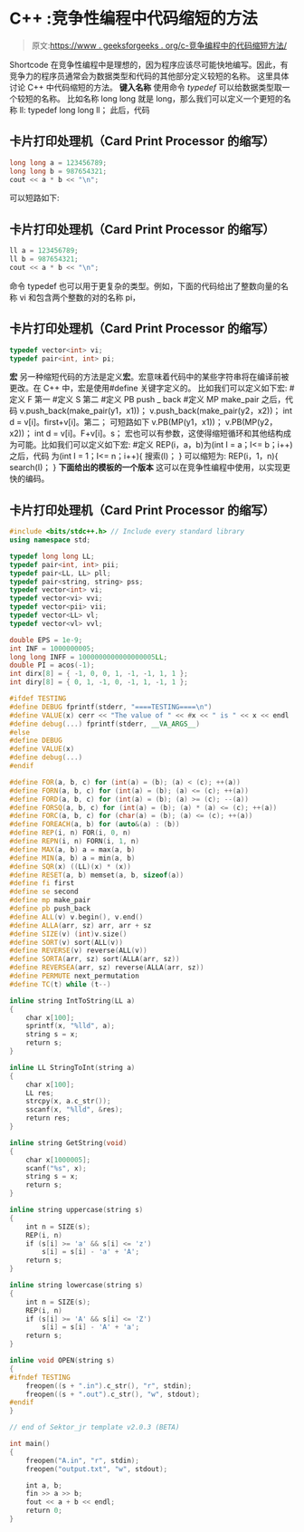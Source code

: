 # C++ :竞争性编程中代码缩短的方法

> 原文:[https://www . geeksforgeeks . org/c-竞争编程中的代码缩短方法/](https://www.geeksforgeeks.org/c-methods-of-code-shortening-in-competitive-programming/)

Shortcode 在竞争性编程中是理想的，因为程序应该尽可能快地编写。因此，有竞争力的程序员通常会为数据类型和代码的其他部分定义较短的名称。
这里具体讨论 C++ 中代码缩短的方法。
**键入名称**
使用命令 *typedef* 可以给数据类型取一个较短的名称。
比如名称 long long 就是 long，那么我们可以定义一个更短的名称 ll:
typedef long long ll；
此后，代码

## 卡片打印处理机（Card Print Processor 的缩写）

```cpp
long long a = 123456789;
long long b = 987654321;
cout << a * b << "\n";
```

可以短路如下:

## 卡片打印处理机（Card Print Processor 的缩写）

```cpp
ll a = 123456789;
ll b = 987654321;
cout << a * b << "\n";
```

命令 typedef 也可以用于更复杂的类型。例如，下面的代码给出了整数向量的名称 vi 和包含两个整数的对的名称 pi，

## 卡片打印处理机（Card Print Processor 的缩写）

```cpp
typedef vector<int> vi;
typedef pair<int, int> pi;
```

**宏**
另一种缩短代码的方法是定义**宏**。宏意味着代码中的某些字符串将在编译前被更改。在 C++ 中，宏是使用#define 关键字定义的。
比如我们可以定义如下宏:
#定义 F 第一
#定义 S 第二
#定义 PB push _ back
#定义 MP make_pair
之后，代码
v.push_back(make_pair(y1，x1))；
v.push_back(make_pair(y2，x2))；
int d = v[i]。first+v[i]。第二；
可短路如下
v.PB(MP(y1，x1))；
v.PB(MP(y2，x2))；
int d = v[i]。F+v[i]。s；
宏也可以有参数，这使得缩短循环和其他结构成为可能。比如我们可以定义如下宏:
#定义 REP(i，a，b)为(int I = a；I<= b；i++)
之后，代码
为(int I = 1；I<= n；i++){
搜索(I)；
}
可以缩短为:
REP(i，1，n){
search(I)；
}
**下面给出的模板的一个版本**
这可以在竞争性编程中使用，以实现更快的编码。

## 卡片打印处理机（Card Print Processor 的缩写）

```cpp
#include <bits/stdc++.h> // Include every standard library
using namespace std;

typedef long long LL;
typedef pair<int, int> pii;
typedef pair<LL, LL> pll;
typedef pair<string, string> pss;
typedef vector<int> vi;
typedef vector<vi> vvi;
typedef vector<pii> vii;
typedef vector<LL> vl;
typedef vector<vl> vvl;

double EPS = 1e-9;
int INF = 1000000005;
long long INFF = 1000000000000000005LL;
double PI = acos(-1);
int dirx[8] = { -1, 0, 0, 1, -1, -1, 1, 1 };
int diry[8] = { 0, 1, -1, 0, -1, 1, -1, 1 };

#ifdef TESTING
#define DEBUG fprintf(stderr, "====TESTING====\n")
#define VALUE(x) cerr << "The value of " << #x << " is " << x << endl
#define debug(...) fprintf(stderr, __VA_ARGS__)
#else
#define DEBUG
#define VALUE(x)
#define debug(...)
#endif

#define FOR(a, b, c) for (int(a) = (b); (a) < (c); ++(a))
#define FORN(a, b, c) for (int(a) = (b); (a) <= (c); ++(a))
#define FORD(a, b, c) for (int(a) = (b); (a) >= (c); --(a))
#define FORSQ(a, b, c) for (int(a) = (b); (a) * (a) <= (c); ++(a))
#define FORC(a, b, c) for (char(a) = (b); (a) <= (c); ++(a))
#define FOREACH(a, b) for (auto&(a) : (b))
#define REP(i, n) FOR(i, 0, n)
#define REPN(i, n) FORN(i, 1, n)
#define MAX(a, b) a = max(a, b)
#define MIN(a, b) a = min(a, b)
#define SQR(x) ((LL)(x) * (x))
#define RESET(a, b) memset(a, b, sizeof(a))
#define fi first
#define se second
#define mp make_pair
#define pb push_back
#define ALL(v) v.begin(), v.end()
#define ALLA(arr, sz) arr, arr + sz
#define SIZE(v) (int)v.size()
#define SORT(v) sort(ALL(v))
#define REVERSE(v) reverse(ALL(v))
#define SORTA(arr, sz) sort(ALLA(arr, sz))
#define REVERSEA(arr, sz) reverse(ALLA(arr, sz))
#define PERMUTE next_permutation
#define TC(t) while (t--)

inline string IntToString(LL a)
{
    char x[100];
    sprintf(x, "%lld", a);
    string s = x;
    return s;
}

inline LL StringToInt(string a)
{
    char x[100];
    LL res;
    strcpy(x, a.c_str());
    sscanf(x, "%lld", &res);
    return res;
}

inline string GetString(void)
{
    char x[1000005];
    scanf("%s", x);
    string s = x;
    return s;
}

inline string uppercase(string s)
{
    int n = SIZE(s);
    REP(i, n)
    if (s[i] >= 'a' && s[i] <= 'z')
        s[i] = s[i] - 'a' + 'A';
    return s;
}

inline string lowercase(string s)
{
    int n = SIZE(s);
    REP(i, n)
    if (s[i] >= 'A' && s[i] <= 'Z')
        s[i] = s[i] - 'A' + 'a';
    return s;
}

inline void OPEN(string s)
{
#ifndef TESTING
    freopen((s + ".in").c_str(), "r", stdin);
    freopen((s + ".out").c_str(), "w", stdout);
#endif
}

// end of Sektor_jr template v2.0.3 (BETA)

int main()
{
    freopen("A.in", "r", stdin);
    freopen("output.txt", "w", stdout);

    int a, b;
    fin >> a >> b;
    fout << a + b << endl;
    return 0;
}
```